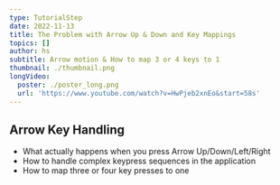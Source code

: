 ```yaml
---
type: TutorialStep
date: 2022-11-13
title: The Problem with Arrow Up & Down and Key Mappings
topics: []
author: hs
subtitle: Arrow motion & How to map 3 or 4 keys to 1
thumbnail: ./thumbnail.png
longVideo:
  poster: ./poster_long.png
  url: 'https://www.youtube.com/watch?v=HwPjeb2xnEo&start=58s'
---
```


## Arrow Key Handling

* What actually happens when you press Arrow Up/Down/Left/Right
* How to handle complex keypress sequences in the application
* How to map three or four key presses to one


